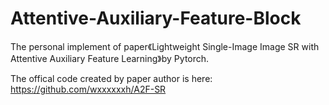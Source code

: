 # Attentive-Auxiliary-Feature-Block
The personal implement of paper《Lightweight Single-Image Image SR with Attentive Auxiliary Feature Learning》by Pytorch.

The offical code created by paper author is here: https://github.com/wxxxxxxh/A2F-SR
